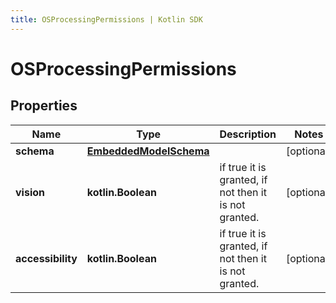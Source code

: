 ```yaml
---
title: OSProcessingPermissions | Kotlin SDK
---
```




# OSProcessingPermissions

## Properties
Name | Type | Description | Notes
------------ | ------------- | ------------- | -------------
**schema** | [**EmbeddedModelSchema**](EmbeddedModelSchema) |  |  [optional]
**vision** | **kotlin.Boolean** | if true it is granted, if not then it is not granted. |  [optional]
**accessibility** | **kotlin.Boolean** | if true it is granted, if not then it is not granted. |  [optional]




